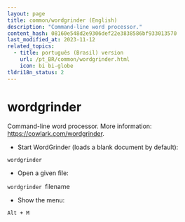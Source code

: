 ```yaml
---
layout: page
title: common/wordgrinder (English)
description: "Command-line word processor."
content_hash: 08160e548d2e9306def22e3838586bf933013570
last_modified_at: 2023-11-12
related_topics:
  - title: português (Brasil) version
    url: /pt_BR/common/wordgrinder.html
    icon: bi bi-globe
tldri18n_status: 2
---
```

# wordgrinder

Command-line word processor.
More information: <https://cowlark.com/wordgrinder>.

- Start WordGrinder (loads a blank document by default):

`wordgrinder`

- Open a given file:

`wordgrinder `<span class="tldr-var badge badge-pill bg-dark-lm bg-white-dm text-white-lm text-dark-dm font-weight-bold">filename</span>

- Show the menu:

`Alt + M`
